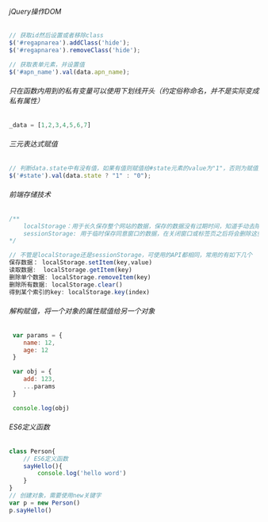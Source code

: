 ###### jQuery操作DOM 

```js
// 获取id然后设置或者移除class
$('#regapnarea').addClass('hide'); 
$('#regapnarea').removeClass('hide');

// 获取表单元素，并设置值
$('#apn_name').val(data.apn_name);
```

###### 只在函数内用到的私有变量可以使用下划线开头（约定俗称命名，并不是实际变成私有属性）

```js
_data = [1,2,3,4,5,6,7]
```

###### 三元表达式赋值

```js
// 判断data.state中有没有值，如果有值则赋值给#state元素的value为"1"，否则为赋值为"0"
$('#state').val(data.state ? "1" : "0");
```

###### 前端存储技术

```js
/**
	localStorage：用于长久保存整个网站的数据，保存的数据没有过期时间，知道手动去除。
	sessionStorage: 用于临时保存同意窗口的数据，在关闭窗口或标签页之后将会删除这些数据。
*/

// 不管是localStorage还是sessionStorage，可使用的API都相同，常用的有如下几个
保存数据： localStorage.setItem(key,value)
读取数据:  localStorage.getItem(key)
删除单个数据: localStorage.removeItem(key)
删除所有数据:	localStorage.clear()
得到某个索引的key: localStorage.key(index)
```

###### 解构赋值，将一个对象的属性赋值给另一个对象

```js
 var params = {
 	name: 12,
 	age: 12
 }

 var obj = {
 	add: 123,
 	...params
 }

 console.log(obj)
```

###### ES6定义函数

```js
class Person{
	// ES6定义函数
	sayHello(){
		console.log('hello word')
	}
}
// 创建对象，需要使用new关键字
var p = new Person()
p.sayHello()
```


